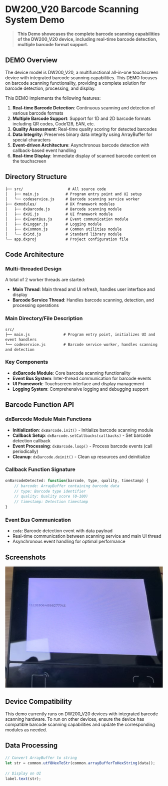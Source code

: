# **DW200_V20 Barcode Scanning System Demo**

> **This Demo showcases the complete barcode scanning capabilities of the DW200_V20 device, including real-time barcode detection, multiple barcode format support.**

## **DEMO Overview**

The device model is DW200_V20, a multifunctional all-in-one touchscreen device with integrated barcode scanning capabilities.
This DEMO focuses on barcode scanning functionality, providing a complete solution for barcode detection, processing, and display.

This DEMO implements the following features:

1. **Real-time Barcode Detection**: Continuous scanning and detection of various barcode formats
2. **Multiple Barcode Support**: Support for 1D and 2D barcode formats including QR codes, Code128, EAN, etc.
3. **Quality Assessment**: Real-time quality scoring for detected barcodes
4. **Data Integrity**: Preserves binary data integrity using ArrayBuffer for special characters
5. **Event-driven Architecture**: Asynchronous barcode detection with callback-based event handling
6. **Real-time Display**: Immediate display of scanned barcode content on the touchscreen

## **Directory Structure**

```
├── src/                    # All source code
│   ├── main.js            # Program entry point and UI setup
│   └── codeservice.js     # Barcode scanning service worker
├── dxmodules/             # DX framework modules
│   ├── dxBarcode.js       # Barcode scanning module
│   ├── dxUi.js            # UI framework module
│   ├── dxEventBus.js      # Event communication module
│   ├── dxLogger.js        # Logging module
│   ├── dxCommon.js        # Common utilities module
│   └── dxStd.js           # Standard library module
└── app.dxproj             # Project configuration file
```

## **Code Architecture**

### **Multi-threaded Design**

A total of 2 worker threads are started:

- **Main Thread**: Main thread and UI refresh, handles user interface and display
- **Barcode Service Thread**: Handles barcode scanning, detection, and processing operations

### **Main Directory/File Description**

```
src/
├── main.js               # Program entry point, initializes UI and event handlers
└── codeservice.js        # Barcode service worker, handles scanning and detection
```

### **Key Components**

- **dxBarcode Module**: Core barcode scanning functionality
- **Event Bus System**: Inter-thread communication for barcode events
- **UI Framework**: Touchscreen interface and display management
- **Logging System**: Comprehensive logging and debugging support

## **Barcode Function API**

### **dxBarcode Module Main Functions**

- **Initialization**: `dxBarcode.init()` - Initialize barcode scanning module
- **Callback Setup**: `dxBarcode.setCallbacks(callbacks)` - Set barcode detection callback
- **Event Processing**: `dxBarcode.loop()` - Process barcode events (call periodically)
- **Cleanup**: `dxBarcode.deinit()` - Clean up resources and deinitialize

### **Callback Function Signature**

```javascript
onBarcodeDetected: function(barcode, type, quality, timestamp) {
    // barcode: ArrayBuffer containing barcode data
    // type: Barcode type identifier
    // quality: Quality score (0-100)
    // timestamp: Detection timestamp
}
```

### **Event Bus Communication**

- `code`: Barcode detection event with data payload
- Real-time communication between scanning service and main UI thread
- Asynchronous event handling for optimal performance

## **Screenshots**

![Barcode Scanning Interface](screenshot.png "Barcode Scanning Interface")

## **Device Compatibility**

This demo currently runs on DW200_V20 devices with integrated barcode scanning hardware. To run on other devices, ensure the device has compatible barcode scanning capabilities and update the corresponding modules as needed.

## **Data Processing**

```javascript
// Convert ArrayBuffer to string
let str = common.utf8HexToStr(common.arrayBufferToHexString(data));

// Display on UI
label.text(str);
```
